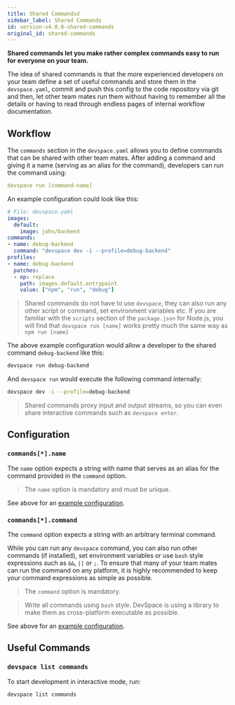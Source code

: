 ```yaml
---
title: Shared Commandsd
sidebar_label: Shared Commands
id: version-v4.0.0-shared-commands
original_id: shared-commands
---
```


**Shared commands let you make rather complex commands easy to run for everyone on your team.**

The idea of shared commands is that the more experienced developers on your team define a set of useful commands and store them in the `devspace.yaml`, commit and push this config to the code repository via git and then, let other team mates run them without having to remember all the details or having to read through endless pages of internal workflow documentation.

## Workflow
The `commands` section in the `devspace.yaml` allows you to define commands that can be shared with other team mates. After adding a command and giving it a name (serving as an alias for the command), developers can run the command using:
```yaml
devspace run [command-name]
```

An example configuration could look like this:
```yaml
# File: devspace.yaml
images:
  default:
    image: john/backend
commands:
- name: debug-backend
  command: "devspace dev -i --profile=debug-backend"
profiles:
- name: debug-backend
  patches:
  - op: replace
    path: images.default.entrypoint
    value: ["npm", "run", "debug"]
```

> Shared commands do not have to use `devspace`, they can also run any other script or command, set environment variables etc. If you are familiar with the `scripts` section of the `package.json` for Node.js, you will find that `devspace run [name]` works pretty much the same way as `npm run [name]`

The above example configuration would allow a developer to the shared command `debug-backend` like this:
```bash
devspace run debug-backend
```

And `devspace run` would execute the following command internally:
```bash
devspace dev -i --profile=debug-backend
```

> Shared commands proxy input and output streams, so you can even share interactive commands such as `devspace enter`.

## Configuration

### `commands[*].name`
The `name` option expects a string with name that serves as an alias for the command provided in the `command` option.

> The `name` option is mandatory and must be unique.

See above for an [example configuration](#workflow).


### `commands[*].command`
The `command` option expects a string with an arbitrary terminal command. 

While you can run any `devspace` command, you can also run other commands (if installed), set environment variables or use `bash` style expressions such as `&&`, `||` or `;`. To ensure that many of your team mates can run the command on any platform, it is highly recommended to keep your command expressions as simple as possible.

> The `command` option is mandatory.

> Write all commands using `bash` style. DevSpace is using a library to make them as cross-platform executable as possible. 

See above for an [example configuration](#workflow).



## Useful Commands

### `devspace list commands`
To start development in interactive mode, run:
```bash
devspace list commands
```
